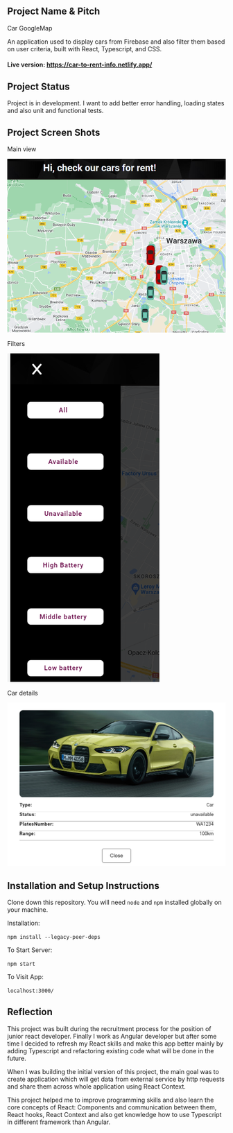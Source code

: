 ## Project Name & Pitch

Car GoogleMap

An application used to display cars from Firebase and also filter them based on user criteria, built with React,
Typescript, and CSS.

#### Live version: https://car-to-rent-info.netlify.app/

## Project Status

Project is in development. I want to add better error handling, loading states and also unit and functional tests.

## Project Screen Shots

Main view

![img.png](src/assets/readme-screens/img.png)

Filters

![img_1.png](src/assets/readme-screens/img_1.png)

Car details

![img_2.png](src/assets/readme-screens/img_2.png)

## Installation and Setup Instructions

Clone down this repository. You will need `node` and `npm` installed globally on your machine.

Installation:

`npm install --legacy-peer-deps`

To Start Server:

`npm start`

To Visit App:

`localhost:3000/`

## Reflection

This project was built during the recruitment process for the position of junior react developer. Finally I work as
Angular developer but after some time I decided to refresh my React skills and make this app better mainly by adding
Typescript and refactoring existing code what will be done in the future.

When I was building the initial version of this project, the main goal was to create application which will get data
from external service by http requests and share them across whole application using React Context.

This project helped me to improve programming skills and also learn the core concepts of React: Components and
communication between them, React hooks, React Context and also get knowledge how to use Typescript in different
framework than Angular.